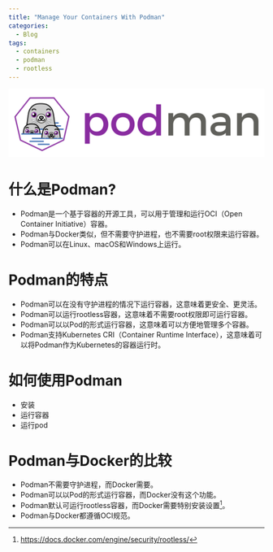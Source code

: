 ```yaml
---
title: "Manage Your Containers With Podman"
categories:
  - Blog
tags:
  - containers
  - podman
  - rootless
---
```

![ClickHouse](/assets/images/podman.svg "podman")
# 什么是Podman?
  - Podman是一个基于容器的开源工具，可以用于管理和运行OCI（Open Container Initiative）容器。
  - Podman与Docker类似，但不需要守护进程，也不需要root权限来运行容器。
  - Podman可以在Linux、macOS和Windows上运行。

# Podman的特点
  - Podman可以在没有守护进程的情况下运行容器，这意味着更安全、更灵活。
  - Podman可以运行rootless容器，这意味着不需要root权限即可运行容器。
  - Podman可以以Pod的形式运行容器，这意味着可以方便地管理多个容器。
  - Podman支持Kubernetes CRI（Container Runtime Interface），这意味着可以将Podman作为Kubernetes的容器运行时。

# 如何使用Podman
  - 安装
  - 运行容器
  - 运行pod

# Podman与Docker的比较
  - Podman不需要守护进程，而Docker需要。
  - Podman可以以Pod的形式运行容器，而Docker没有这个功能。
  - Podman默认可运行rootless容器，而Docker需要特别安装设置[^1]。
  - Podman与Docker都遵循OCI规范。

[^1]: https://docs.docker.com/engine/security/rootless/
